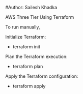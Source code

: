 #Author: Sailesh Khadka


AWS Three Tier Using Terraform

To run manually,

Initialize Terraform:

- terraform init

Plan the Terraform execution:

- terraform plan

Apply the Terraform configuration:

- terraform apply

